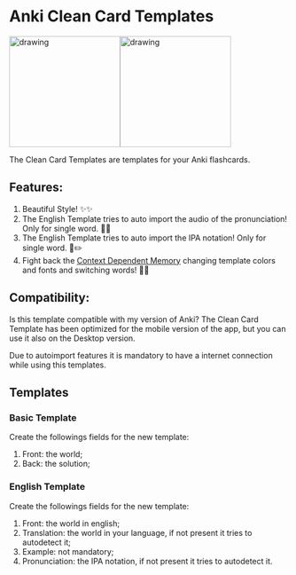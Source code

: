 # Anki Clean Card Templates

<div style="display:flex;">
  <img src="https://i.imgur.com/X683n7S.jpg" alt="drawing" width="200"/>
  <img src="https://i.imgur.com/aIx47fr.jpg" alt="drawing" width="200"/>
</div>

The Clean Card Templates are templates for your Anki flashcards.

## Features:

1. Beautiful Style! ✨✨
2. The English Template tries to auto import the audio of the pronunciation! Only for single word. 🤖🎵
3. The English Template tries to auto import the IPA notation! Only for single word. 🤖✏️
4. Fight back the [Context Dependent Memory](https://en.wikipedia.org/wiki/Context-dependent_memory) changing template colors and fonts and switching words! 🧠🧠

## Compatibility:
Is this template compatible with my version of Anki?
The Clean Card Template has been optimized for the mobile version of the app, but you can use it also on the Desktop version.

Due to autoimport features it is mandatory to have a internet connection while using this templates.

## Templates

### Basic Template

Create the followings fields for the new template:
1. Front: the world;
2. Back: the solution;

### English Template

Create the followings fields for the new template:
1. Front: the world in english;
2. Translation: the world in your language, if not present it tries to autodetect it;
3. Example: not mandatory;
4. Pronunciation: the IPA notation, if not present it tries to autodetect it.
